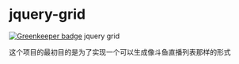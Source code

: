 # jquery-grid

[![Greenkeeper badge](https://badges.greenkeeper.io/luoyjx/jquery-grid.svg)](https://greenkeeper.io/)
jquery grid

这个项目的最初目的是为了实现一个可以生成像斗鱼直播列表那样的形式

